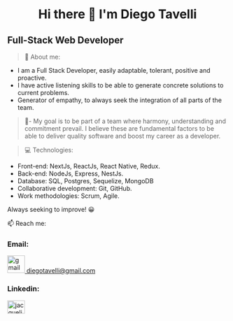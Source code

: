 <h1 align="center" >
Hi there 👋 
I'm Diego Tavelli
</h1>
<h2>
 Full-Stack Web Developer 
</h2>


>💬 About me:


- I am a Full Stack Developer, easily adaptable, tolerant, positive and proactive.
- I have active listening skills to be able to generate concrete solutions to current problems.
- Generator of empathy, to always seek the integration of all parts of the team.

>🚀- My goal is to be part of a team where harmony, understanding and commitment prevail. 
I believe these are fundamental factors to be able to deliver quality software and boost my career as a developer.

>💻 Technologies:
- Front-end: NextJs, ReactJs, React Native, Redux.
- Back-end: NodeJs, Express, NestJs.
- Database: SQL, Postgres, Sequelize, MongoDB
- Collaborative development: Git, GitHub.
- Work methodologies: Scrum, Agile.


Always seeking to improve! 😀

📫 Reach me:
<h3>Email: </h3>
<a href="mailto:diegotavelli@gmail.com" target="_blank" ><img src="https://cdn-icons-png.flaticon.com/512/732/732200.png" alt="gmail" width="40" height="40"/> diegotavelli@gmail.com
</a>

<h3>Linkedin:</h3>
<a href="https://www.linkedin.com/in/diegotavelli/" target="_blank"><img align="center" src="https://raw.githubusercontent.com/rahuldkjain/github-profile-readme-generator/master/src/images/icons/Social/linked-in-alt.svg" alt="jacqueline leone" height="30" width="40" /></a>



